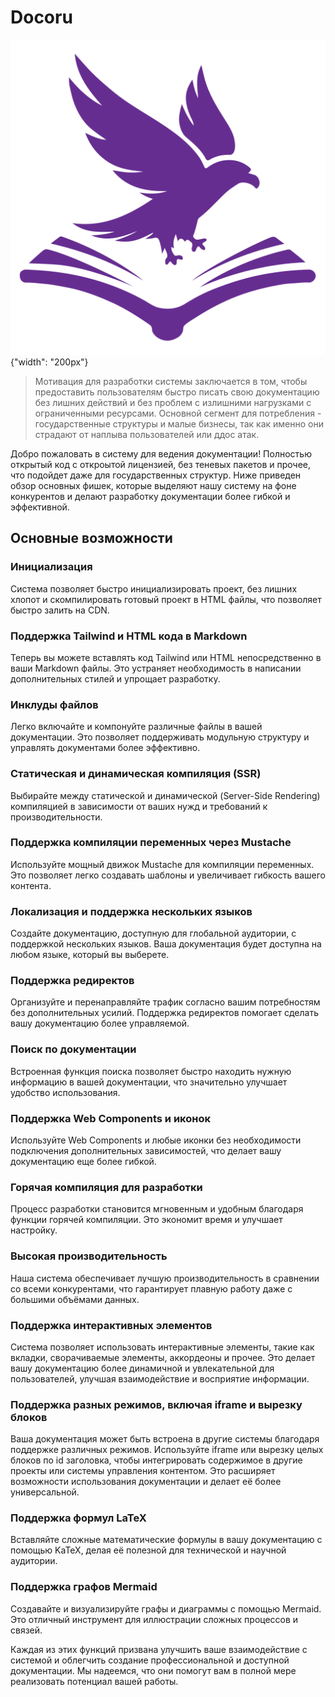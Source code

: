 # Docoru

![Наше лого](../images/eagle.svg "Docoru"){"width": "200px"}

> Мотивация для разработки системы заключается в том, чтобы предоставить пользователям быстро писать свою документацию без лишних действий и без проблем с излишними нагрузками с ограниченными ресурсами. Основной сегмент для потребления - государственные структуры и малые бизнесы, так как именно они страдают от наплыва пользователей или ддос атак.

Добро пожаловать в систему для ведения документации! Полностью открытый код с откроытой лицензией, без теневых пакетов и прочее, что подойдет даже для государственных структур. Ниже приведен обзор основных фишек, которые выделяют нашу систему на фоне конкурентов и делают разработку документации более гибкой и эффективной.

## Основные возможности

### Инициализация
Система позволяет быстро инициализировать проект, без лишних хлопот и скомпилировать готовый проект в HTML файлы, что позволяет быстро залить на CDN.

### Поддержка Tailwind и HTML кода в Markdown
Теперь вы можете вставлять код Tailwind или HTML непосредственно в ваши Markdown файлы. Это устраняет необходимость в написании дополнительных стилей и упрощает разработку.

### Инклуды файлов
Легко включайте и компонуйте различные файлы в вашей документации. Это позволяет поддерживать модульную структуру и управлять документами более эффективно.

### Статическая и динамическая компиляция (SSR)
Выбирайте между статической и динамической (Server-Side Rendering) компиляцией в зависимости от ваших нужд и требований к производительности.

### Поддержка компиляции переменных через Mustache
Используйте мощный движок Mustache для компиляции переменных. Это позволяет легко создавать шаблоны и увеличивает гибкость вашего контента.

### Локализация и поддержка нескольких языков
Создайте документацию, доступную для глобальной аудитории, с поддержкой нескольких языков. Ваша документация будет доступна на любом языке, который вы выберете.

### Поддержка редиректов
Организуйте и перенаправляйте трафик согласно вашим потребностям без дополнительных усилий. Поддержка редиректов помогает сделать вашу документацию более управляемой.

### Поиск по документации
Встроенная функция поиска позволяет быстро находить нужную информацию в вашей документации, что значительно улучшает удобство использования.

### Поддержка Web Components и иконок
Используйте Web Components и любые иконки без необходимости подключения дополнительных зависимостей, что делает вашу документацию еще более гибкой.

### Горячая компиляция для разработки
Процесс разработки становится мгновенным и удобным благодаря функции горячей компиляции. Это экономит время и улучшает настройку.

### Высокая производительность
Наша система обеспечивает лучшую производительность в сравнении со всеми конкурентами, что гарантирует плавную работу даже с большими объёмами данных.

### Поддержка интерактивных элементов
Система позволяет использовать интерактивные элементы, такие как вкладки, сворачиваемые элементы, аккордеоны и прочее. Это делает вашу документацию более динамичной и увлекательной для пользователей, улучшая взаимодействие и восприятие информации.

### Поддержка разных режимов, включая iframe и вырезку блоков
Ваша документация может быть встроена в другие системы благодаря поддержке различных режимов. Используйте iframe или вырезку целых блоков по id заголовка, чтобы интегрировать содержимое в другие проекты или системы управления контентом. Это расширяет возможности использования документации и делает её более универсальной. 

### Поддержка формул LaTeX
Вставляйте сложные математические формулы в вашу документацию с помощью KaTeX, делая её полезной для технической и научной аудитории.

### Поддержка графов Mermaid
Создавайте и визуализируйте графы и диаграммы с помощью Mermaid. Это отличный инструмент для иллюстрации сложных процессов и связей.

Каждая из этих функций призвана улучшить ваше взаимодействие с системой и облегчить создание профессиональной и доступной документации. Мы надеемся, что они помогут вам в полной мере реализовать потенциал вашей работы.